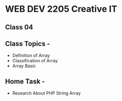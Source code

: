 # WEB DEV 2205 Creative IT 
## Class 04 

## Class Topics - 

* Definition of Array
* Classification of Array
* Array Basic


## Home Task - 

* Research About PHP String Array
